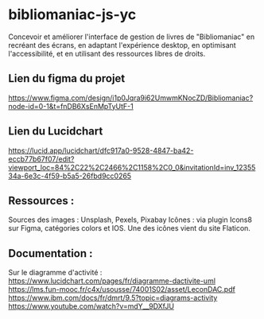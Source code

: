 # bibliomaniac-js-yc
Concevoir et améliorer l'interface de gestion de livres de "Bibliomaniac" en recréant des écrans, en adaptant l'expérience desktop, en optimisant l'accessibilité, et en utilisant des ressources libres de droits.

## Lien du figma du projet 
https://www.figma.com/design/i1p0Jqra9i62UmwmKNocZD/Bibliomaniac?node-id=0-1&t=fnDB6XsEnMpTyUtF-1

## Lien du Lucidchart
https://lucid.app/lucidchart/dfc917a0-9528-4847-ba42-eccb77b67f07/edit?viewport_loc=84%2C22%2C2466%2C1158%2C0_0&invitationId=inv_1235534a-6e3c-4f59-b5a5-26fbd9cc0265

## Ressources :
Sources des images : Unsplash, Pexels, Pixabay
Icônes : via plugin Icons8 sur Figma, catégories colors et IOS. Une des icônes vient du site Flaticon. 

## Documentation : 
Sur le diagramme d'activité : 
https://www.lucidchart.com/pages/fr/diagramme-dactivite-uml
https://lms.fun-mooc.fr/c4x/usousse/74001S02/asset/LeconDAC.pdf
https://www.ibm.com/docs/fr/dmrt/9.5?topic=diagrams-activity
https://www.youtube.com/watch?v=mdY__9DXfJU
